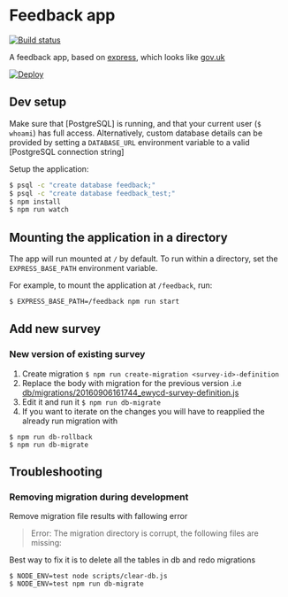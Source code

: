 # Feedback app

[![Build status][build status image]][ci]

A feedback app, based on [express], which looks like [gov.uk]

[![Deploy][heroku deploy image]][heroku deploy hook]

## Dev setup

Make sure that [PostgreSQL] is running, and that your current user (`$ whoami`)
has full access. Alternatively, custom database details can be provided by setting
a `DATABASE_URL` environment variable to a valid [PostgreSQL connection string]

Setup the application:

```sh
$ psql -c "create database feedback;"
$ psql -c "create database feedback_test;"
$ npm install
$ npm run watch
```

## Mounting the application in a directory

The app will run mounted at `/` by default. To run within a directory, set the
`EXPRESS_BASE_PATH` environment variable.

For example, to mount the application at `/feedback`, run:

```sh
$ EXPRESS_BASE_PATH=/feedback npm run start
```

## Add new survey

### New version of existing survey

1. Create migration `$ npm run create-migration <survey-id>-definition`
2. Replace the body with migration for the previous version .i.e
[db/migrations/20160906161744_ewycd-survey-definition.js](db/migrations/20160906161744_ewycd-survey-definition.js)
3. Edit it and run it `$ npm run db-migrate`
4. If you want to iterate on the changes you will have to reapplied the already run migration with
```
$ npm run db-rollback
$ npm run db-migrate
```

## Troubleshooting

### Removing migration during development

Remove migration file results with fallowing error

> Error: The migration directory is corrupt, the following files are missing:

Best way to fix it is to delete all the tables in db and redo migrations

    $ NODE_ENV=test node scripts/clear-db.js
    $ NODE_ENV=test npm run db-migrate


[build status image]: https://api.travis-ci.org/lm-tools/feedback.svg
[ci]: https://travis-ci.org/lm-tools/feedback
[express]: http://expressjs.com/
[gov.uk]: https://www.gov.uk/
[heroku deploy image]: https://www.herokucdn.com/deploy/button.svg
[heroku deploy hook]: https://heroku.com/deploy
